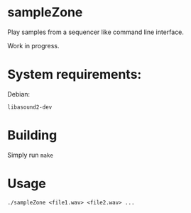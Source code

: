 # sampleZone

Play samples from a sequencer like command line interface.

Work in progress.

# System requirements:

Debian:

`libasound2-dev`

# Building

Simply run `make`

# Usage

`./sampleZone <file1.wav> <file2.wav> ...`
